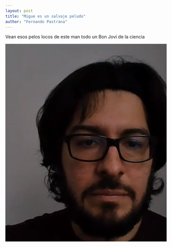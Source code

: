 ```yaml
---
layout: post
title: "Migue es un salvaje peludo"
author: "Fernando Pastrana"
---
```


Vean esos pelos locos de este man todo un Bon Jovi de la ciencia

<p align="center">
<img src="\assets\images\post\M.png">
</p>

